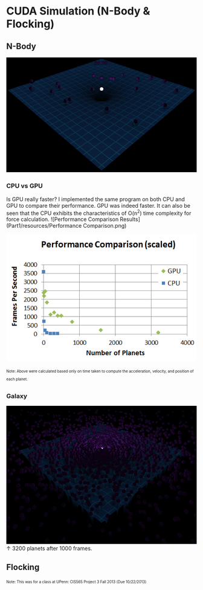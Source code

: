 CUDA Simulation (N-Body &amp; Flocking)
=======================================

N-Body
------
![25](Part1/resources/25.png)

### CPU vs GPU
Is GPU really faster? I implemented the same program on both CPU and GPU to compare their performance.
GPU was indeed faster. It can also be seen that the CPU exhibits the characteristics of O(n<sup>2</sup>) time complexity for force calculation.
![Performance Comparison Results](Part1/resources/Performance Comparison.png)  
<p align="center"><img src="Part1/resources/Performance Comparison Scaled.png" /></p>
<sub><sup>Note: Above were calculated based only on time taken to compute the acceleration, velocity, and position of each planet.</sup></sub>

### Galaxy
![Galaxy](Part1/resources/3200_2.png)
&#8593; 3200 planets after 1000 frames.

Flocking
--------




<sub><sup>Note: This was for a class at UPenn: CIS565 Project 3 Fall 2013 (Due 10/22/2013)</sup></sub>

